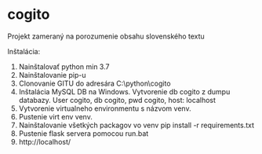 # cogito
Projekt zameraný na porozumenie obsahu slovenského textu

Inštalácia:
1. Nainštalovať python min 3.7
2. Nainštalovanie pip-u
3. Clonovanie GITU do adresára C:\python\cogito
4. Inštalácia MySQL DB na Windows. Vytvorenie db cogito z dumpu databazy. User cogito, db cogito, pwd cogito, host: localhost
5. Vytvorenie virtualneho environmentu s názvom venv.
6. Pustenie virt env venv.
7. Nainštalovanie všetkých packagov vo venv pip install -r requirements.txt
8. Pustenie flask servera pomocou run.bat
9. http://localhost/
